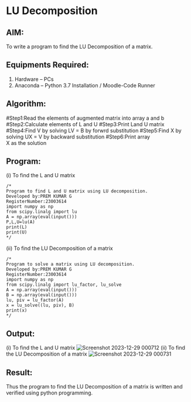 # LU Decomposition 

## AIM:
To write a program to find the LU Decomposition of a matrix.

## Equipments Required:
1. Hardware – PCs
2. Anaconda – Python 3.7 Installation / Moodle-Code Runner

## Algorithm:
#Step1:Read the elements of augmented matrix into array a and b 
#Step2:Calculate elements of L and U
#Step3:Print Land U matrix
#Step4:Find V by solving LV = B by forwrd substitution
#Step5:Find X by solving UX = V by backward substitution
#Step6:Print array X as the solution 
## Program:
(i) To find the L and U matrix
```
/*
Program to find L and U matrix using LU decomposition.
Developed by:PREM KUMAR G 
RegisterNumber:23003614
import numpy as np
from scipy.linalg import lu
A = np.array(eval(input()))
P,L,U=lu(A)
print(L)
print(U)
*/
```
(ii) To find the LU Decomposition of a matrix
```
/*
Program to solve a matrix using LU decomposition.
Developed by:PREM KUMAR G 
RegisterNumber:23003614
import numpy as np
from scipy.linalg import lu_factor, lu_solve
A = np.array(eval(input()))
B = np.array(eval(input()))
lu, piv = lu_factor(A)
x = lu_solve((lu, piv), B)
print(x)
*/
```
## Output:
(i) To find the L and U matrix
![Screenshot 2023-12-29 000712](https://github.com/PremkumarG3/LU-Decomposition/assets/138955646/feadb76f-e532-43ce-9274-6123545b962b)
(ii) To find the LU Decomposition of a matrix
![Screenshot 2023-12-29 000731](https://github.com/PremkumarG3/LU-Decomposition/assets/138955646/2ac5f08a-68da-47c2-bad4-8de0fe726a60)
## Result:
Thus the program to find the LU Decomposition of a matrix is written and verified using python programming.

